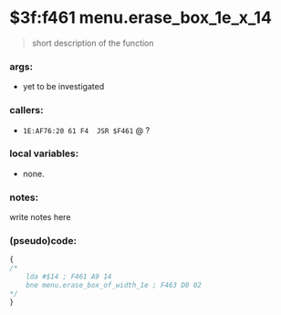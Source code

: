 ﻿

# $3f:f461 menu.erase_box_1e_x_14
> short description of the function

### args:
+	yet to be investigated

### callers:
+   `1E:AF76:20 61 F4  JSR $F461` @ ?

### local variables:
+	none.

### notes:
write notes here

### (pseudo)code:
```js
{
/*
	lda #$14 ; F461 A9 14
    bne menu.erase_box_of_width_1e ; F463 D0 02
*/
}
```


